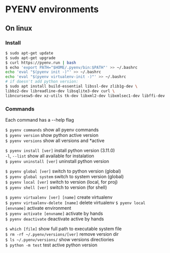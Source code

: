 # PYENV environments
## On linux
### Install

```bash
$ sudo apt-get update
$ sudo apt-get upgrade
$ curl https://pyenv.run | bash
$ echo 'export PATH="$HOME/.pyenv/bin:$PATH"' >> ~/.bashrc
echo 'eval "$(pyenv init -)"' >> ~/.bashrc
echo 'eval "$(pyenv virtualenv-init -)"' >> ~/.bashrc
# if doesn't add python version:
$ sudo apt install build-essential libssl-dev zlib1g-dev \
libbz2-dev libreadline-dev libsqlite3-dev curl \
libncursesw5-dev xz-utils tk-dev libxml2-dev libxmlsec1-dev libffi-dev liblzma-dev
```

### Commands

Each command has a --help flag

`$ pyenv commands` show all pyenv commands  
`$ pyenv version` show python active version  
`$ pyenv versions` show all versions and *active

`$ pyenv install [ver]` install python version (3.11.0)  
`-l`, `--list` show all available for instalation  
`$ pyenv uninstall [ver]` uninstall python version

`$ pyenv global [ver]` switch to python version (global)  
`$ pyenv global system` switch to system version (global)  
`$ pyenv local [ver]` switch to version (local, for proj)  
`$ pyenv shell [ver]` switch to version (for shell)

`$ pyenv virtualenv [ver] [name]` create virtualenv  
`$ pyenv virtualenv-delete [name]` delete virtualenv
`$ pyenv local [envname]` activate environment  
`$ pyenv activate [envname]` activate by hands  
`$ pyenv deactivate` deactivate active by hands


`$ which [file]` show full path to executable system file  
`$ rm -rf ~/.pyenv/versions/[ver]` remove version dir  
`$ ls ~/.pyenv/versions/` show versions directiories  
`$ python -m test` test active python version  
